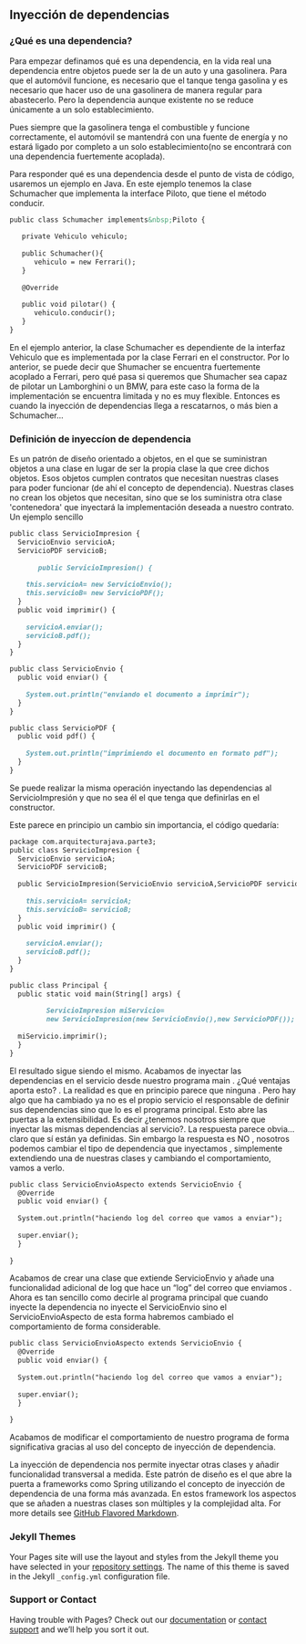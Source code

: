 ## Inyección de dependencias
### ¿Qué es una dependencia?
Para empezar definamos qué es una dependencia, en la vida real una dependencia entre objetos puede ser la de un auto y una gasolinera. Para que el automóvil funcione, es necesario que el tanque tenga gasolina y es necesario que hacer uso de una gasolinera de manera regular para abastecerlo. Pero la dependencia aunque existente no se reduce únicamente a un solo establecimiento.

Pues siempre que la gasolinera tenga el combustible y funcione correctamente, el automóvil se mantendrá con una fuente de energía y no estará ligado por completo a un solo establecimiento(no se encontrará con una dependencia fuertemente acoplada).

Para responder qué es una dependencia desde el punto de vista de código, usaremos un ejemplo en Java. En este ejemplo tenemos la clase Schumacher  que implementa la interface Piloto, que tiene el método conducir.
```markdown
public class Schumacher implements&nbsp;Piloto {
 
   private Vehiculo vehiculo;
 
   public Schumacher(){
      vehiculo = new Ferrari();
   }
 
   @Override
 
   public void pilotar() {
      vehiculo.conducir();
   }
}
```
En el ejemplo anterior,  la clase Schumacher es dependiente de la interfaz Vehiculo que es implementada por la clase Ferrari en el constructor. Por lo anterior, se puede decir que Shumacher se encuentra fuertemente acoplado a Ferrari, pero qué pasa si queremos que Shumacher sea capaz de pilotar un Lamborghini o un BMW, para este caso la forma de la implementación se encuentra limitada y no es muy flexible. Entonces es cuando la inyección de dependencias llega a rescatarnos, o más bien a Schumacher…
### Definición de inyeccíon de dependencia
  Es un patrón de diseño orientado a objetos, en el que se suministran objetos a una clase en lugar de ser la propia clase la que cree dichos objetos. Esos objetos cumplen contratos que necesitan nuestras clases para poder funcionar (de ahí el concepto de dependencia). Nuestras clases no crean los objetos que necesitan, sino que se los suministra otra clase 'contenedora' que inyectará la implementación deseada a nuestro contrato.
  Un ejemplo sencillo

```markdown
public class ServicioImpresion {
  ServicioEnvio servicioA;
  ServicioPDF servicioB;
  
       public ServicioImpresion() {
    
    this.servicioA= new ServicioEnvio();
    this.servicioB= new ServicioPDF();
  }
  public void imprimir() {
    
    servicioA.enviar();
    servicioB.pdf();
  }
}
```
```markdown
public class ServicioEnvio {
  public void enviar() {
    
    System.out.println("enviando el documento a imprimir");
  }
}
```
```markdown
public class ServicioPDF {
  public void pdf() {
    
    System.out.println("imprimiendo el documento en formato pdf");
  }
}
```
Se puede realizar la misma operación inyectando las dependencias al ServicioImpresión y que no sea él el que tenga que definirlas en el constructor.

Este parece en principio un cambio sin importancia, el código quedaría:
```markdown
package com.arquitecturajava.parte3;
public class ServicioImpresion {
  ServicioEnvio servicioA;
  ServicioPDF servicioB;
  
  public ServicioImpresion(ServicioEnvio servicioA,ServicioPDF servicioB) {
    
    this.servicioA= servicioA;
    this.servicioB= servicioB;
  }
  public void imprimir() {
    
    servicioA.enviar();
    servicioB.pdf();
  }
}
```
```markdown
public class Principal {
  public static void main(String[] args) {
  
         ServicioImpresion miServicio=
         new ServicioImpresion(new ServicioEnvio(),new ServicioPDF());
    
  miServicio.imprimir();
  }
}
```
El resultado sigue siendo el mismo. Acabamos de inyectar las dependencias en el servicio desde nuestro programa main . ¿Qué ventajas aporta esto? . La realidad es que en principio parece que ninguna . Pero hay algo que ha cambiado ya no es el propio servicio el responsable de definir sus dependencias sino que lo es el programa principal.  Esto abre las puertas a la extensibilidad. Es decir ¿tenemos nosotros siempre que inyectar las mismas dependencias al servicio?. La respuesta parece obvia… claro que sí están ya definidas. Sin embargo la respuesta es NO , nosotros podemos cambiar el tipo de dependencia que inyectamos , simplemente extendiendo una de nuestras clases y cambiando el comportamiento, vamos a verlo.
```markdown
public class ServicioEnvioAspecto extends ServicioEnvio {
  @Override
  public void enviar() {
    
  System.out.println("haciendo log del correo que vamos a enviar");
    
  super.enviar();
  }
  
}
```
Acabamos de crear una clase que extiende ServicioEnvio y añade una funcionalidad adicional de log que hace un “log” del correo que enviamos . Ahora es tan sencillo como decirle al programa principal que cuando inyecte la dependencia no inyecte el ServicioEnvio sino el ServicioEnvioAspecto de esta forma habremos cambiado el comportamiento de forma considerable.
```markdown
public class ServicioEnvioAspecto extends ServicioEnvio {
  @Override
  public void enviar() {
    
  System.out.println("haciendo log del correo que vamos a enviar");
    
  super.enviar();
  }
  
}
```
Acabamos de modificar el comportamiento de nuestro programa de forma significativa gracias al uso del concepto de inyección de dependencia.

La inyección de dependencia nos permite inyectar otras clases y añadir funcionalidad transversal a medida. Este patrón de diseño es el que abre la puerta a frameworks como Spring utilizando el concepto de inyección de dependencia de una forma más avanzada. En estos framework los aspectos que se añaden a nuestras clases son múltiples y la complejidad alta.
For more details see [GitHub Flavored Markdown](https://guides.github.com/features/mastering-markdown/).

### Jekyll Themes

Your Pages site will use the layout and styles from the Jekyll theme you have selected in your [repository settings](https://github.com/ZoraidaRiosAjdie/Inyecci-n-de-dependencias/settings). The name of this theme is saved in the Jekyll `_config.yml` configuration file.

### Support or Contact

Having trouble with Pages? Check out our [documentation](https://help.github.com/categories/github-pages-basics/) or [contact support](https://github.com/contact) and we’ll help you sort it out.
